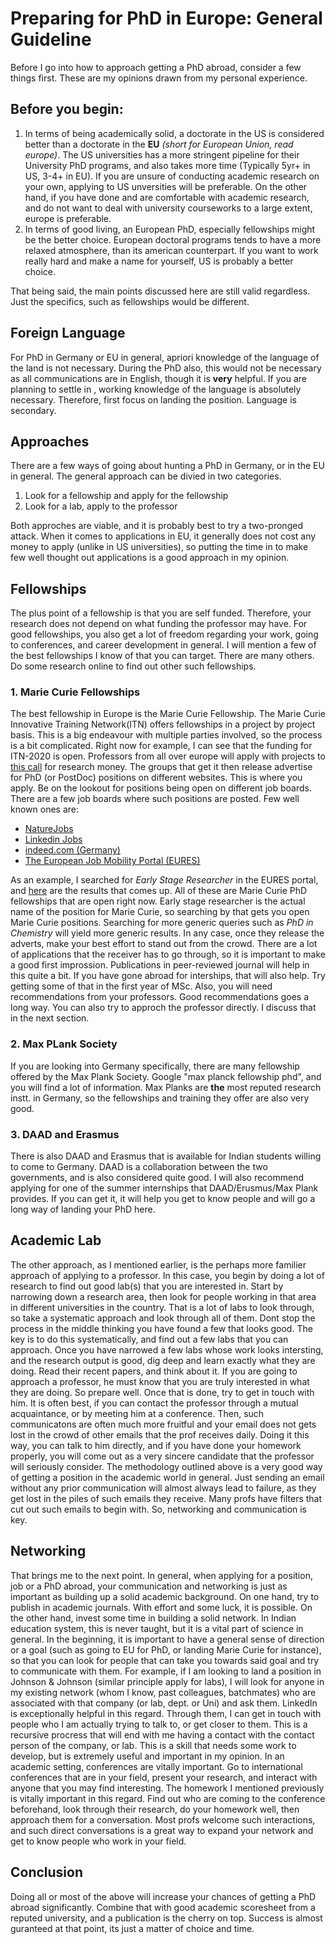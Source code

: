 # Preparing for PhD in Europe: General Guideline

Before I go into how to approach getting a PhD abroad, consider a few things first. These are my opinions drawn from my personal experience.
## Before you begin:
1. In terms of being academically solid, a doctorate in the US is considered better than a doctorate in the **EU** *(short for European Union, read europe)*. The US universities has a more stringent pipeline for their University PhD programs, and also takes more time (Typically 5yr+ in US, 3-4+ in EU). If you are unsure of conducting academic research on your own, applying to US unversities will be preferable. On the other hand, if you have done and are comfortable with academic research, and do not want to deal with university courseworks to a large extent, europe is preferable.
2. In terms of good living, an European PhD, especially fellowships might be the better choice. European doctoral programs tends to have a more relaxed atmosphere, than its american counterpart. If you want to work really hard and make a name for yourself, US is probably a better choice.

That being said, the main points discussed here are still valid regardless. Just the specifics, such as fellowships would be different.

## Foreign Language
For PhD in Germany or EU in general, apriori knowledge of the language of the land is not necessary. During the PhD also, this would not be necessary as all communications are in English, though it is **very** helpful. If you are planning to settle in , working knowledge of the language is absolutely necessary. Therefore, first focus on landing the position. Language is secondary.

## Approaches
There are a few ways of going about hunting a PhD in Germany, or in the EU in general. The general approach can be divied in two categories. 
1. Look for a fellowship and apply for the fellowship
2. Look for a lab, apply to the professor

Both approches are viable, and it is probably best to try a two-pronged attack. When it comes to applications in EU, it generally does not cost any money to apply (unlike in US universities), so putting the time in to make few well thought out applications is a good approach in my opinion. 

## Fellowships
The plus point of a fellowship is that you are self funded. Therefore, your research does not depend on what funding the professor may have. For good fellowships, you also get a lot of freedom regarding your work, going to conferences, and career development in general. I will mention a few of the best fellowships I know of that you can target. There are many others. Do some research online to find out other such fellowships.

### 1. Marie Curie Fellowships
The best fellowship in Europe is the Marie Curie Fellowship. The Marie Curie Innovative Training Network(ITN) offers fellowships in a project by project basis. This is a big endeavour with multiple parties involved, so the process is a bit complicated. Right now for example, I can see that the funding for ITN-2020 is open. Professors from all over europe will apply with projects to [this call](https://ec.europa.eu/research/mariecurieactions/actions/get-funding/innovative-training-networks-2020_en) for research money. The groups that get it then release advertise for PhD (or PostDoc) positions on different websites. This is where you apply. Be on the lookout for positions being open on different job boards.
There are a few job boards where such positions are posted. Few well known ones are:
* [NatureJobs](https://www.nature.com/naturecareers)
* [Linkedin Jobs](https://www.linkedin.com/jobs/)
* [indeed.com (Germany)](https://de.indeed.com/)
* [The European Job Mobility Portal (EURES)](https://ec.europa.eu/eures/eures-searchengine/page/main?lang=en#/search)

As an example, I searched for *Early Stage Researcher* in the EURES portal, and [here](https://ec.europa.eu/eures/eures-searchengine/page/main?lang=en&app=0.16.1p3-build-0#/search?keyword=Early%20Stage%20Researcher) are the results that comes up. All of these are Marie Curie PhD fellowships that are open right now. Early stage researcher is the actual name of the position for Marie Curie, so searching by that gets you open Marie Curie positions. Searching for more generic queries such as *PhD in Chemistry* will yield more generic results.
In any case, once they release the adverts, make your best effort to stand out from the crowd. There are a lot of applications that the receiver has to go through, so it is important to make a good first improssion. Publications in peer-reviewed journal will help in this quite a bit. If you have gone abroad for interships, that will also help. Try getting some of that in the first year of MSc. Also, you will need recommendations from your professors. Good recommendations goes a long way. You can also try to approch the professor directly. I discuss that in the next section.

### 2. Max PLank Society
If you are looking into Germany specifically, there are many fellowship offered by the Max Plank Society. Google "max planck fellowship phd", and you will find a lot of information. Max Planks are **the** most reputed research instt. in Germany, so the fellowships and training they offer are also very good.

### 3. DAAD and Erasmus
There is also DAAD and Erasmus that is available for Indian students willing to come to Germany. DAAD is a collaboration between the two governments, and is also considered quite good. I will also recommend applying for one of the summer internships that DAAD/Erusmus/Max Plank provides. If you can get it, it will help you get to know people and will go a long way of landing your PhD here.

## Academic Lab
The other approach, as I mentioned earlier, is the perhaps more familier approach of applying to a professor. In this case, you begin by doing a lot of research to find out good lab(s) that you are interested in. Start by narrowing down a research area, then look for people working in that area in different universities in the country. That is a lot of labs to look through, so take a systematic approach and look through all of them. Dont stop the process in the middle thinking you have found a few that looks good. The key is to do this systematically, and find out a few labs that you can approach. Once you have narrowed a few labs whose work looks intersting, and the research output is good, dig deep and learn exactly what they are doing. Read their recent papers, and think about it. If you are going to approach a professor, he must know that you are truly interested in what they are doing. So prepare well. Once that is done, try to get in touch with him. It is often best, if you can contact the professor through a mutual acquaintance, or by meeting him at a conference. Then, such communicatons are often much more fruitful and your email does not gets lost in the crowd of other emails that the prof receives daily. Doing it this way, you can talk to him directly, and if you have done your homework properly, you will come out as a very sincere candidate that the professor will seriously consider.
The methodology outlined above is a very good way of getting a position in the academic world in general. Just sending an email without any prior communication will almost  always lead to failure, as they get lost in the piles of such emails they receive. Many profs have filters that cut out such emails to begin with. So, networking and communication is key.

## Networking
That brings me to the next point. In general, when applying for a position, job or a PhD abroad, your communication and networking is just as important as building up a solid academic background. On one hand, try to publish in academic journals. With effort and some luck, it is possible. On the other hand, invest some time in building a solid network. In Indian education system, this is never taught, but it is a vital part of science in general. In the beginning, it is important to have a general sense of direction or a goal (such as going to EU for PhD, or landing Marie Curie for instance), so that you can look for people that can take you towards said goal and try to communicate with them. For example, if I am looking to land a position in Johnson & Johnson (similar principle apply for labs), I will look for anyone in my existing network (whom I know, past colleagues, batchmates) who are associated with that company (or lab, dept. or Uni) and ask them. LinkedIn is exceptionally helpful in this regard. Through them, I can get in touch with people who I am actually trying to talk to, or get closer to them. This is a recursive procress that will end with me having a contact with the contact person of the company, or lab. This is a skill that needs some work to develop, but is extremely useful and important in my opinion. 
In an academic setting, conferences are vitally important. Go to international conferences that are in your field, present your research, and interact with anyone that you may find interesting. The homework I mentioned previously is vitally important in this regard. Find out who are coming to the conference beforehand, look through their research, do your homework well, then approach them for a conversation. Most profs welcome such interactions, and such direct conversations is a great way to expand your network and get to know people who work in your field.

## Conclusion
Doing all or most of the above will increase your chances of getting a PhD abroad significantly. Combine that with good academic scoresheet from a reputed university, and a publication is the cherry on top. Success is almost guranteed at that point, its just a matter of choice and time.
